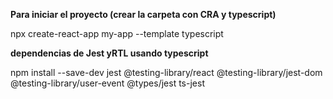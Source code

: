 __Para iniciar el proyecto (crear la carpeta con CRA y typescript)__


npx create-react-app my-app --template typescript

**dependencias de Jest yRTL usando typescript**

npm install --save-dev jest @testing-library/react @testing-library/jest-dom @testing-library/user-event @types/jest ts-jest
